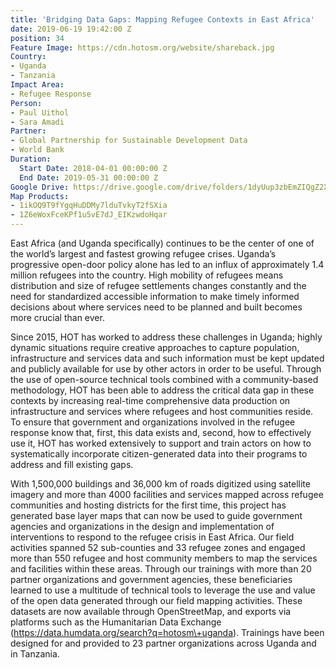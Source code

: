```yaml
---
title: 'Bridging Data Gaps: Mapping Refugee Contexts in East Africa'
date: 2019-06-19 19:42:00 Z
position: 34
Feature Image: https://cdn.hotosm.org/website/shareback.jpg
Country:
- Uganda
- Tanzania
Impact Area:
- Refugee Response
Person:
- Paul Uithol
- Sara Amadi
Partner:
- Global Partnership for Sustainable Development Data
- World Bank
Duration:
  Start Date: 2018-04-01 00:00:00 Z
  End Date: 2019-05-31 00:00:00 Z
Google Drive: https://drive.google.com/drive/folders/1dyUup3zbEmZIQgZ2XUJsizqoI4c_6A1X
Map Products:
- 1ikOQ9T9fYgqHuDDMy7lduTvkyT2fSXia
- 1Z6eWoxFceKPf1u5vE7dJ_EIKzwdoHqar
---
```


East Africa (and Uganda specifically) continues to be the center of one of the world’s largest and fastest growing refugee crises. Uganda’s progressive open-door policy alone has led to an influx of approximately 1.4 million refugees into the country. High mobility of refugees means distribution and size of refugee settlements changes constantly and the need for standardized accessible information to make timely informed decisions about where services need to be planned and built becomes more crucial than ever.

Since 2015, HOT has worked to address these challenges in Uganda; highly dynamic situations require creative approaches to capture population, infrastructure and services data and such information must be kept updated and publicly available for use by other actors in order to be useful. Through the use of open-source technical tools combined with a community-based methodology, HOT has been able to address the critical data gap in these contexts by increasing real-time comprehensive data production on infrastructure and services where refugees and host communities reside. To ensure that government and organizations involved in the refugee response know that, first, this data exists and, second, how to effectively use it, HOT has worked extensively to support and train actors on how to systematically incorporate citizen-generated data into their programs to address and fill existing gaps.

With 1,500,000 buildings and 36,000 km of roads digitized using satellite imagery and more than 4000 facilities and services mapped across refugee communities and hosting districts for the first time, this project has generated base layer maps that can now be used to guide government agencies and organizations in the design and implementation of interventions to respond to the refugee crisis in East Africa. Our field activities spanned 52 sub-counties and 33 refugee zones and engaged more than 550 refugee and host community members to map the services and facilities within these areas. Through our trainings with more than 20 partner organizations and government agencies, these beneficiaries learned to use a multitude of technical tools to leverage the use and value of the open data generated through our field mapping activities. These datasets are now available through OpenStreetMap, and exports via platforms such as the Humanitarian Data Exchange (https://data.humdata.org/search?q=hotosm\+uganda). Trainings have been designed for and provided to 23 partner organizations across Uganda and in Tanzania.